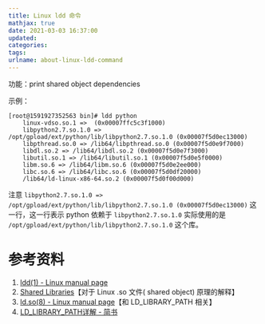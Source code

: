 ```yaml
---
title: Linux ldd 命令
mathjax: true
date: 2021-03-03 16:37:00
updated:
categories:
tags:
urlname: about-linux-ldd-command
---
```




<!-- more -->



功能：print shared object dependencies



示例：

```
[root@1591927352563 bin]# ldd python
	linux-vdso.so.1 =>  (0x00007ffc5c3f1000)
	libpython2.7.so.1.0 => /opt/gpload/ext/python/lib/libpython2.7.so.1.0 (0x00007f5d0ec13000)
	libpthread.so.0 => /lib64/libpthread.so.0 (0x00007f5d0e9f7000)
	libdl.so.2 => /lib64/libdl.so.2 (0x00007f5d0e7f3000)
	libutil.so.1 => /lib64/libutil.so.1 (0x00007f5d0e5f0000)
	libm.so.6 => /lib64/libm.so.6 (0x00007f5d0e2ee000)
	libc.so.6 => /lib64/libc.so.6 (0x00007f5d0df20000)
	/lib64/ld-linux-x86-64.so.2 (0x00007f5d0f00d000)
```

注意 `libpython2.7.so.1.0 => /opt/gpload/ext/python/lib/libpython2.7.so.1.0 (0x00007f5d0ec13000)` 这一行，这一行表示 python 依赖于 `libpython2.7.so.1.0` 实际使用的是 `/opt/gpload/ext/python/lib/libpython2.7.so.1.0` 这个库。







# 参考资料

1. [ldd(1) - Linux manual page](https://man7.org/linux/man-pages/man1/ldd.1.html)
2. [Shared Libraries](https://tldp.org/HOWTO/Program-Library-HOWTO/shared-libraries.html)【对于 Linux .so 文件( shared object) 原理的解释】
3. [ld.so(8) - Linux manual page](https://man7.org/linux/man-pages/man8/ld.so.8.html#top_of_page)【和 LD_LIBRARY_PATH 相关】
4. [LD_LIBRARY_PATH详解 - 简书](https://www.jianshu.com/p/a62e1d327023)